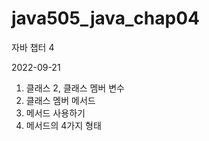 # java505_java_chap04
자바 챕터 4

2022-09-21
1. 클래스
2, 클래스 멤버 변수
3. 클래스 멤버 메서드
4. 메서드 사용하기
5. 메서드의 4가지 형태
